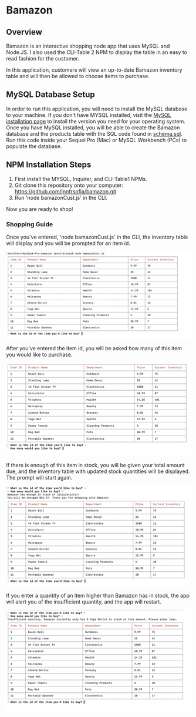 # Bamazon

## Overview

Bamazon is an interactive shopping node app that uses MySQL and Node.JS. I also used the CLI-Table 2 NPM to display the table in an easy to read fashion for the customer. 

In this application, customers will view an up-to-date Bamazon inventory table and will then be allowed to choose items to purchase.


## MySQL Database Setup

In order to run this application, you will need to install the MySQL database to your machine. If you don't have MYSQL installed, visit the [MySQL installation page](https://dev.mysql.com/doc/refman/5.6/en/installing.html) to install the version you need for your operating system. Once you have MySQL installed, you will be able to create the Bamazon database and the products table with the SQL code found in [schema.sql](schema.sql). Run this code inside your Sequel Pro (Mac) or MySQL Workbench (PCs) to populate the database. 

## NPM Installation Steps

1. First install the MYSQL, Inquirer, and CLI-Table1 NPMs.
2. Git clone this repository onto your computer: https://github.com/jnnfrsofia/bamazon.git
3. Run 'node bamazonCust.js' in the CLI.

Now you are ready to shop!


### Shopping Guide

Once you've entered, 'node bamazonCust.js' in the CLI, the inventory table will display and you will be prompted for an item id.

![Customer View - First Image](./images/screenshot1.png)

After you've entered the item id, you will be asked how many of this item you would like to purchase.

![Customer View - First Prompt](./images/screenshot2.png)

If there is enough of this item in stock, you will be given your total amount due, and the inventory table with updated stock quantities will be displayed. The prompt will start again.

![Customer View - Successful Purchase](./images/screenshot3.png)

If you enter a quantity of an item higher than Bamazon has in stock, the app will alert you of the insufficient quantity, and the app will restart.

![Customer View - Insufficient Quantity](./images/screenshot4.png)




